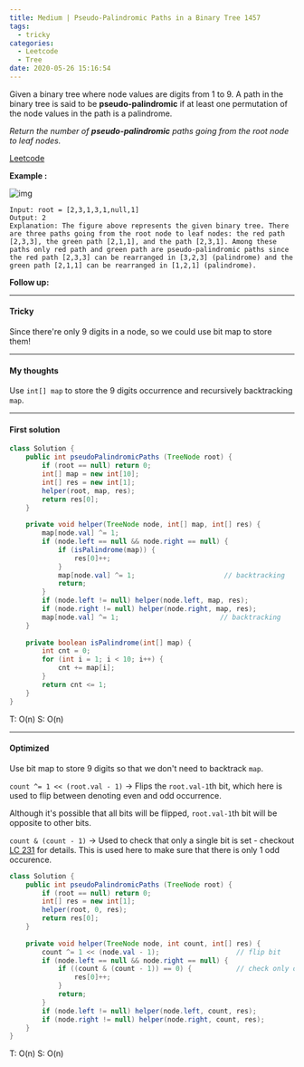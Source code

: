 ```yaml
---
title: Medium | Pseudo-Palindromic Paths in a Binary Tree 1457
tags:
  - tricky
categories:
  - Leetcode
  - Tree
date: 2020-05-26 15:16:54
---
```


Given a binary tree where node values are digits from 1 to 9. A path in the binary tree is said to be **pseudo-palindromic** if at least one permutation of the node values in the path is a palindrome.

*Return the number of **pseudo-palindromic** paths going from the root node to leaf nodes.*

[Leetcode](https://leetcode.com/problems/pseudo-palindromic-paths-in-a-binary-tree/)

<!--more-->

**Example :**

![img](https://assets.leetcode.com/uploads/2020/05/06/palindromic_paths_1.png)

```
Input: root = [2,3,1,3,1,null,1]
Output: 2 
Explanation: The figure above represents the given binary tree. There are three paths going from the root node to leaf nodes: the red path [2,3,3], the green path [2,1,1], and the path [2,3,1]. Among these paths only red path and green path are pseudo-palindromic paths since the red path [2,3,3] can be rearranged in [3,2,3] (palindrome) and the green path [2,1,1] can be rearranged in [1,2,1] (palindrome).
```

**Follow up:** 

---

#### Tricky 

Since there're only 9 digits in a node, so we could use bit map to store them!

---

#### My thoughts 

Use `int[] map` to store the 9 digits occurrence and recursively backtracking `map`.

---

#### First solution 

```java
class Solution {
    public int pseudoPalindromicPaths (TreeNode root) {
        if (root == null) return 0;
        int[] map = new int[10];
        int[] res = new int[1];
        helper(root, map, res);
        return res[0];
    }
    
    private void helper(TreeNode node, int[] map, int[] res) {
        map[node.val] ^= 1;
        if (node.left == null && node.right == null) {
            if (isPalindrome(map)) {
                res[0]++;
            }
            map[node.val] ^= 1;                      // backtracking
            return;
        }
        if (node.left != null) helper(node.left, map, res);
        if (node.right != null) helper(node.right, map, res);
        map[node.val] ^= 1;                         // backtracking
    }
    
    private boolean isPalindrome(int[] map) {
        int cnt = 0;
        for (int i = 1; i < 10; i++) {
            cnt += map[i];
        }
        return cnt <= 1;
    }
}
```

T: O(n)			S: O(n)

---

#### Optimized

Use bit map to store 9 digits so that we don't need to backtrack `map`.

`count ^= 1 << (root.val - 1)` -> Flips the `root.val-1`th bit, which here is used to flip between denoting even and odd occurrence.

Although it's possible that all bits will be flipped, `root.val-1`th bit will be opposite to other bits.

`count & (count - 1)` -> Used to check that only a single bit is set - checkout [LC 231](https://leetcode.com/problems/power-of-two/) for details.
This is used here to make sure that there is only 1 odd occurence.

```java
class Solution {
    public int pseudoPalindromicPaths (TreeNode root) {
        if (root == null) return 0;
        int[] res = new int[1];
        helper(root, 0, res);
        return res[0];
    }
    
    private void helper(TreeNode node, int count, int[] res) {
        count ^= 1 << (node.val - 1);                   // flip bit
        if (node.left == null && node.right == null) {
            if ((count & (count - 1)) == 0) {           // check only one bit is flipped
                res[0]++;
            }
            return;
        }
        if (node.left != null) helper(node.left, count, res);
        if (node.right != null) helper(node.right, count, res);
    }
}
```

T: O(n)		S: O(n)



